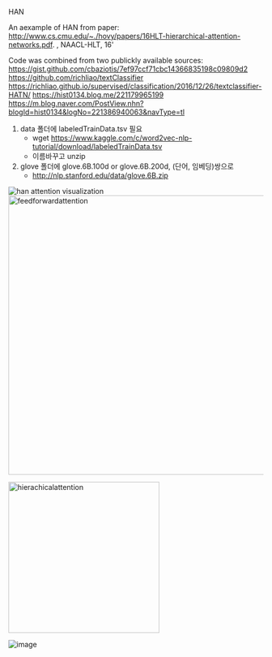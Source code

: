 
HAN 



An aexample of HAN from paper: http://www.cs.cmu.edu/~./hovy/papers/16HLT-hierarchical-attention-networks.pdf. ,  NAACL-HLT, 16'

Code was combined from two publickly available sources:
https://gist.github.com/cbaziotis/7ef97ccf71cbc14366835198c09809d2
https://github.com/richliao/textClassifier
https://richliao.github.io/supervised/classification/2016/12/26/textclassifier-HATN/
https://hist0134.blog.me/221179965199
https://m.blog.naver.com/PostView.nhn?blogId=hist0134&logNo=221386940063&navType=tl




1) data 폴더에 labeledTrainData.tsv 필요
   - wget https://www.kaggle.com/c/word2vec-nlp-tutorial/download/labeledTrainData.tsv
   - 이름바꾸고 unzip
2) glove 폴더에 glove.6B.100d or glove.6B.200d, (단어, 임베딩)쌍으로 
   - http://nlp.stanford.edu/data/glove.6B.zip

![han attention visualization](https://user-images.githubusercontent.com/38748880/49410835-f95dae00-f7a9-11e8-93a6-596e66140033.PNG)
<img width="551" alt="feedforwardattention" src="https://user-images.githubusercontent.com/38748880/49410883-1e522100-f7aa-11e8-960a-c31ca51d5e28.png">


<img width="298" alt="hierachicalattention" src="https://user-images.githubusercontent.com/38748880/49410897-24e09880-f7aa-11e8-81bc-5c551b6ef812.png">


![image](https://user-images.githubusercontent.com/38748880/49410969-696c3400-f7aa-11e8-87c9-ac8edc84ba73.png)
